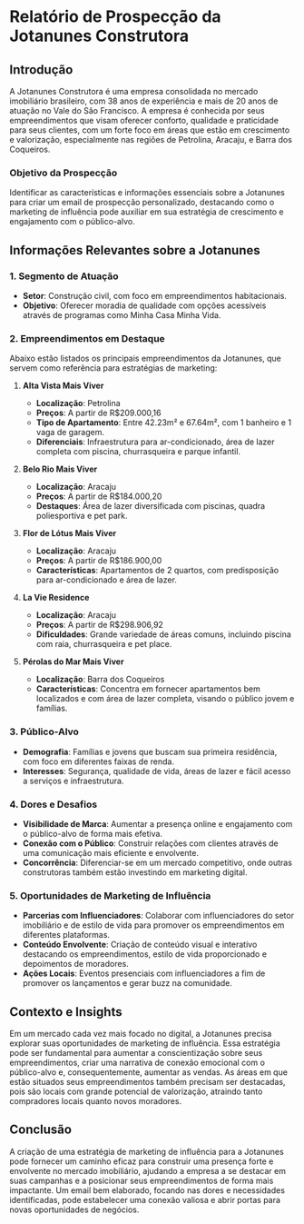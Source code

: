 # Relatório de Prospecção da Jotanunes Construtora

## Introdução

A Jotanunes Construtora é uma empresa consolidada no mercado imobiliário brasileiro, com 38 anos de experiência e mais de 20 anos de atuação no Vale do São Francisco. A empresa é conhecida por seus empreendimentos que visam oferecer conforto, qualidade e praticidade para seus clientes, com um forte foco em áreas que estão em crescimento e valorização, especialmente nas regiões de Petrolina, Aracaju, e Barra dos Coqueiros.

### Objetivo da Prospecção
Identificar as características e informações essenciais sobre a Jotanunes para criar um email de prospecção personalizado, destacando como o marketing de influência pode auxiliar em sua estratégia de crescimento e engajamento com o público-alvo.

## Informações Relevantes sobre a Jotanunes

### 1. Segmento de Atuação
- **Setor**: Construção civil, com foco em empreendimentos habitacionais.
- **Objetivo**: Oferecer moradia de qualidade com opções acessíveis através de programas como Minha Casa Minha Vida.

### 2. Empreendimentos em Destaque
Abaixo estão listados os principais empreendimentos da Jotanunes, que servem como referência para estratégias de marketing:

1. **Alta Vista Mais Viver**
   - **Localização**: Petrolina
   - **Preços**: A partir de R$209.000,16
   - **Tipo de Apartamento**: Entre 42.23m² e 67.64m², com 1 banheiro e 1 vaga de garagem.
   - **Diferenciais**: Infraestrutura para ar-condicionado, área de lazer completa com piscina, churrasqueira e parque infantil.

2. **Belo Rio Mais Viver**
   - **Localização**: Aracaju
   - **Preços**: A partir de R$184.000,20
   - **Destaques**: Área de lazer diversificada com piscinas, quadra poliesportiva e pet park.

3. **Flor de Lótus Mais Viver**
   - **Localização**: Aracaju
   - **Preços**: A partir de R$186.900,00
   - **Características**: Apartamentos de 2 quartos, com predisposição para ar-condicionado e área de lazer.

4. **La Vie Residence**
   - **Localização**: Aracaju
   - **Preços**: A partir de R$298.906,92
   - **Dificuldades**: Grande variedade de áreas comuns, incluindo piscina com raia, churrasqueira e pet place.

5. **Pérolas do Mar Mais Viver**
   - **Localização**: Barra dos Coqueiros
   - **Características**: Concentra em fornecer apartamentos bem localizados e com área de lazer completa, visando o público jovem e famílias.

### 3. Público-Alvo
- **Demografia**: Famílias e jovens que buscam sua primeira residência, com foco em diferentes faixas de renda.
- **Interesses**: Segurança, qualidade de vida, áreas de lazer e fácil acesso a serviços e infraestrutura.

### 4. Dores e Desafios
- **Visibilidade de Marca**: Aumentar a presença online e engajamento com o público-alvo de forma mais efetiva.
- **Conexão com o Público**: Construir relações com clientes através de uma comunicação mais eficiente e envolvente.
- **Concorrência**: Diferenciar-se em um mercado competitivo, onde outras construtoras também estão investindo em marketing digital.

### 5. Oportunidades de Marketing de Influência
- **Parcerias com Influenciadores**: Colaborar com influenciadores do setor imobiliário e de estilo de vida para promover os empreendimentos em diferentes plataformas.
- **Conteúdo Envolvente**: Criação de conteúdo visual e interativo destacando os empreendimentos, estilo de vida proporcionado e depoimentos de moradores.
- **Ações Locais**: Eventos presenciais com influenciadores a fim de promover os lançamentos e gerar buzz na comunidade.

## Contexto e Insights

Em um mercado cada vez mais focado no digital, a Jotanunes precisa explorar suas oportunidades de marketing de influência. Essa estratégia pode ser fundamental para aumentar a conscientização sobre seus empreendimentos, criar uma narrativa de conexão emocional com o público-alvo e, consequentemente, aumentar as vendas. As áreas em que estão situados seus empreendimentos também precisam ser destacadas, pois são locais com grande potencial de valorização, atraindo tanto compradores locais quanto novos moradores.

## Conclusão

A criação de uma estratégia de marketing de influência para a Jotanunes pode fornecer um caminho eficaz para construir uma presença forte e envolvente no mercado imobiliário, ajudando a empresa a se destacar em suas campanhas e a posicionar seus empreendimentos de forma mais impactante. Um email bem elaborado, focando nas dores e necessidades identificadas, pode estabelecer uma conexão valiosa e abrir portas para novas oportunidades de negócios.